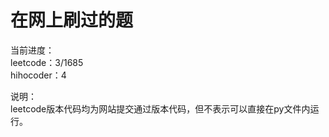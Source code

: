# 在网上刷过的题

当前进度：  
leetcode：3/1685  
hihocoder：4  

说明：  
leetcode版本代码均为网站提交通过版本代码，但不表示可以直接在py文件内运行。  

